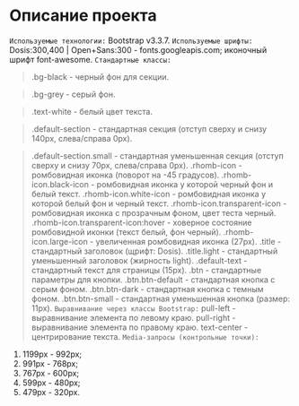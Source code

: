 # Описание проекта
`Используемые технологии:` Bootstrap v3.3.7.
`Используемые шрифты:` Dosis:300,400 | Open+Sans:300 - fonts.googleapis.com; иконочный шрифт font-awesome.
`Стандартные классы:` 
>.bg-black - черный фон для секции.

>.bg-grey - серый фон.

>.text-white - белый цвет текста.

>.default-section - стандартная секция (отступ сверху и снизу 140px, слева/справа 0px).

>.default-section.small - стандартная уменьшенная секция (отступ сверху и снизу 70px, слева/справа 0px).
>.rhomb-icon - ромбовидная иконка (поворот на -45 градусов).
>.rhomb-icon.black-icon - ромбовидная иконка у которой черный фон и белый текст.
>.rhomb-icon.white-icon - ромбовидная иконка у которой белый фон и черный текст.
>.rhomb-icon.transparent-icon - ромбовидная иконка с прозрачным фоном, цвет теста черный.
>.rhomb-icon.transparent-icon:hover - ховерное состояние ромбовидной иконки (текст белый, фон черный).
>.rhomb-icon.large-icon - увеличенная ромбовидная иконка (27px).
>.title - стандартный заголовок (щрифт: Dosis).
>.title.light - стандартный уменьшенный заголовок (жирность light).
>.default-text - стандартный текст для страницы (15px).
>.btn - стандартные параметры для кнопки.
>.btn.btn-default - стандартная кнопка с серым фоном.
>.btn.btn-dark - стандартная кнопка с темным фоном.
>.btn.btn-small - стандартная уменьшенная кнопка (размер: 11px).
`Выравнивание через классы Bootstrap:`
>pull-left - выравнивание элемента по левому краю.
>pull-right - выравнивание элемента по правому краю.
>text-center - центрирование текста.
`Media-запросы (контрольные точки):`
1. 1199px - 992px;
2. 991px - 768px;
3. 767px - 600px;
4. 599px - 480px;
5. 479px - 320px.